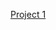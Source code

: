 [Project 1](https://medium.com/@animichelle/mapping-ex-ussr-nations-to-find-clustered-behaviors-cd113d8aa57b)
